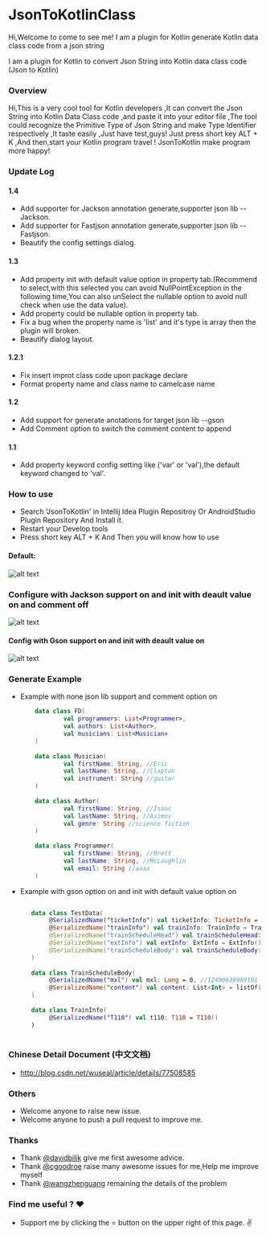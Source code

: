 # JsonToKotlinClass

Hi,Welcome to come to see me!
I am a plugin for Kotlin generate Kotlin data class code from a json string

I am a plugin for Kotlin to convert Json String into Kotlin data class code (Json to Kotlin)

### Overview
Hi,This is a very cool tool for Kotlin developers ,It can convert the Json String into Kotlin Data Class code ,and paste it into your editor file ,The tool could recognize the Primitive Type of Json String and make Type Identifier respectively ,It taste easily ,Just have test,guys! Just press short key ALT + K ,And then,start your Kotlin program travel ! JsonToKotlin make program more happy!
### Update Log
#### 1.4
 * Add supporter for Jackson annotation generate,supporter json lib --Jackson.
 * Add supporter for Fastjson annotation generate,supporter json lib --Fastjson.
 * Beautify the config settings dialog.
#### 1.3
 * Add property init with default value option in property tab.(Recommend to select,with this selected you can avoid NullPointException in the following time,You can also unSelect the nullable option to avoid null check when use the data value).
 * Add property could be nullable option in property tab.
 * Fix a bug when the property name is 'list' and it's type is array then the plugin will broken.
 * Beautify dialog layout.

#### 1.2.1
* Fix insert improt class code upon package declare
* Format property name and class name to camelcase name

#### 1.2
* Add support for generate anotations for target json lib --gson
* Add Comment option to switch the comment content to append

#### 1.1
* Add property keyword config setting like ('var' or 'val'),the default keyword changed to 'val'.

### How to use
* Search 'JsonToKotlin' in Intellij Idea Plugin Repositroy Or AndroidStudio Plugin Repository And Install it.
* Restart your Develop tools 
* Press short key ALT + K And Then you will know how to use

#### Default:
![alt text](https://plugins.jetbrains.com/files/9960/screenshot_17340.png)

### Configure with Jackson support on and init with deault value on and comment off
![alt text](https://plugins.jetbrains.com/files/9960/screenshot_17362.png)

#### Config with Gson support on and init with deault value on

![alt text](https://plugins.jetbrains.com/files/9960/screenshot_17359.png)

### Generate Example
* Example with none json lib support and comment option on

    ```kotlin
        data class FD(
                val programmers: List<Programmer>,
                val authors: List<Author>,
                val musicians: List<Musician>
        )
        
        data class Musician(
                val firstName: String, //Eric
                val lastName: String, //Clapton
                val instrument: String //guitar
        )
        
        data class Author(
                val firstName: String, //Isaac
                val lastName: String, //Asimov
                val genre: String //science fiction
        )
        
        data class Programmer(
                val firstName: String, //Brett
                val lastName: String, //McLaughlin
                val email: String //aaaa
        )

    ```
* Example with gson option on and init with default value option on

    ```kotlin
    
       data class TestData(
       		@SerializedName("ticketInfo") val ticketInfo: TicketInfo = TicketInfo(),
       		@SerializedName("trainInfo") val trainInfo: TrainInfo = TrainInfo(),
       		@SerializedName("trainScheduleHead") val trainScheduleHead: List<String> = listOf(),
       		@SerializedName("extInfo") val extInfo: ExtInfo = ExtInfo(),
       		@SerializedName("trainScheduleBody") val trainScheduleBody: List<TrainScheduleBody> = listOf()
       )
       
       data class TrainScheduleBody(
       		@SerializedName("mxl") val mxl: Long = 0, //12490639969101
       		@SerializedName("content") val content: List<Int> = listOf()
       )
       
       data class TrainInfo(
       		@SerializedName("T110") val t110: T110 = T110()
       )
     
  
    ```

### Chinese Detail Document (中文文档)
* http://blog.csdn.net/wuseal/article/details/77508585

### Others
* Welcome anyone to raise new issue.
* Welcome anyone to push a pull request to improve me.

### Thanks
* Thank [@davidbilik](https://github.com/davidbilik) give me first awesome advice.
* Thank [@cgoodroe](https://github.com/cgoodroe) raise many awesome issues for me,Help me improve myself
* Thank [@wangzhenguang](https://github.com/wangzhenguang) remaining the details of the problem

### Find me useful ? :heart:
* Support me by clicking the :star: button on the upper right of this page. :v:
